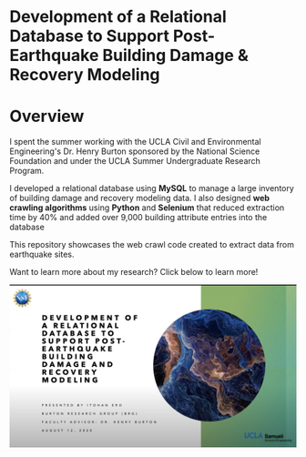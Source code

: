 # Development of a Relational Database to Support Post-Earthquake Building Damage & Recovery Modeling

# Overview
I spent the summer working with the UCLA Civil and Environmental Engineering's Dr. Henry Burton sponsored by the National Science Foundation and under the UCLA Summer Undergraduate Research Program. 

I developed a relational database using **MySQL** to manage a large inventory of building damage and recovery modeling data. I also designed **web crawling algorithms** using **Python** and **Selenium** that reduced extraction time by 40% and added over 9,000 building attribute entries into the database

This repository showcases the web crawl code created to extract data from earthquake sites.

Want to learn more about my research? Click below to learn more!

[![Video](doc/videoimage.png)](https://www.youtube.com/watch?v=POnC0nCmAGE "Research Presentation - Click to watch!")


